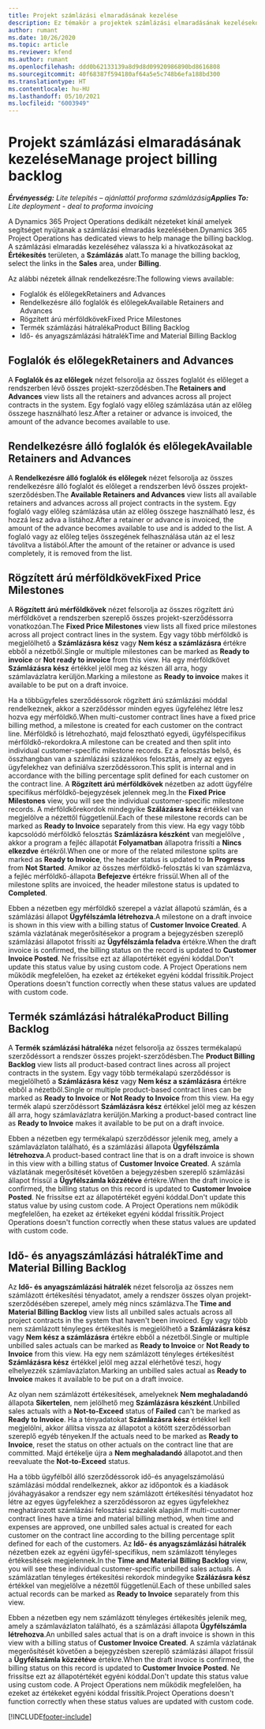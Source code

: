 ```yaml
---
title: Projekt számlázási elmaradásának kezelése
description: Ez témakör a projektek számlázási elmaradásának kezelésekor használható különböző nézetekről nyújt tájékoztatást.
author: rumant
ms.date: 10/26/2020
ms.topic: article
ms.reviewer: kfend
ms.author: rumant
ms.openlocfilehash: ddd0b62133139a8d9d8d09920986890bd8616808
ms.sourcegitcommit: 40f68387f594180af64a5e5c748b6efa188bd300
ms.translationtype: HT
ms.contentlocale: hu-HU
ms.lasthandoff: 05/10/2021
ms.locfileid: "6003949"
---
```

# <a name="manage-project-billing-backlog"></a><span data-ttu-id="9b853-103">Projekt számlázási elmaradásának kezelése</span><span class="sxs-lookup"><span data-stu-id="9b853-103">Manage project billing backlog</span></span> 

<span data-ttu-id="9b853-104">_**Érvényesség:** Lite telepítés – ajánlattól proforma számlázásig_</span><span class="sxs-lookup"><span data-stu-id="9b853-104">_**Applies To:** Lite deployment - deal to proforma invoicing_</span></span>

<span data-ttu-id="9b853-105">A Dynamics 365 Project Operations dedikált nézeteket kínál amelyek segítséget nyújtanak a számlázási elmaradás kezelésében.</span><span class="sxs-lookup"><span data-stu-id="9b853-105">Dynamics 365 Project Operations has dedicated views to help manage the billing backlog.</span></span> <span data-ttu-id="9b853-106">A számlázási elmaradás kezeléséhez válassza ki a hivatkozásokat az **Értékesítés** területen, a **Számlázás** alatt.</span><span class="sxs-lookup"><span data-stu-id="9b853-106">To manage the billing backlog, select the links in the **Sales** area, under **Billing**.</span></span> 

<span data-ttu-id="9b853-107">Az alábbi nézetek állnak rendelkezésre:</span><span class="sxs-lookup"><span data-stu-id="9b853-107">The following views available:</span></span>

- <span data-ttu-id="9b853-108">Foglalók és előlegek</span><span class="sxs-lookup"><span data-stu-id="9b853-108">Retainers and Advances</span></span>
- <span data-ttu-id="9b853-109">Rendelkezésre álló foglalók és előlegek</span><span class="sxs-lookup"><span data-stu-id="9b853-109">Available Retainers and Advances</span></span>
- <span data-ttu-id="9b853-110">Rögzített árú mérföldkövek</span><span class="sxs-lookup"><span data-stu-id="9b853-110">Fixed Price Milestones</span></span>
- <span data-ttu-id="9b853-111">Termék számlázási hátraléka</span><span class="sxs-lookup"><span data-stu-id="9b853-111">Product Billing Backlog</span></span>
- <span data-ttu-id="9b853-112">Idő- és anyagszámlázási hátralék</span><span class="sxs-lookup"><span data-stu-id="9b853-112">Time and Material Billing Backlog</span></span>

## <a name="retainers-and-advances"></a><span data-ttu-id="9b853-113">Foglalók és előlegek</span><span class="sxs-lookup"><span data-stu-id="9b853-113">Retainers and Advances</span></span>

<span data-ttu-id="9b853-114">A **Foglalók és az előlegek** nézet felsorolja az összes foglalót és előleget a rendszerben lévő összes projekt-szerződésben.</span><span class="sxs-lookup"><span data-stu-id="9b853-114">The **Retainers and Advances** view lists all the retainers and advances across all project contracts in the system.</span></span> <span data-ttu-id="9b853-115">Egy foglaló vagy előleg számlázása után az előleg összege használható lesz.</span><span class="sxs-lookup"><span data-stu-id="9b853-115">After a retainer or advance is invoiced, the amount of the advance becomes available to use.</span></span>

## <a name="available-retainers-and-advances"></a><span data-ttu-id="9b853-116">Rendelkezésre álló foglalók és előlegek</span><span class="sxs-lookup"><span data-stu-id="9b853-116">Available Retainers and Advances</span></span>

<span data-ttu-id="9b853-117">A **Rendelkezésre álló foglalók és előlegek** nézet felsorolja az összes rendelkezésre álló foglalót és előleget a rendszerben lévő összes projekt-szerződésben.</span><span class="sxs-lookup"><span data-stu-id="9b853-117">The **Available Retainers and Advances** view lists all available retainers and advances across all project contracts in the system.</span></span> <span data-ttu-id="9b853-118">Egy foglaló vagy előleg számlázása után az előleg összege használható lesz, és hozzá lesz adva a listához.</span><span class="sxs-lookup"><span data-stu-id="9b853-118">After a retainer or advance is invoiced, the amount of the advance becomes available to use and is added to the list.</span></span> <span data-ttu-id="9b853-119">A foglaló vagy az előleg teljes összegének felhasználása után az el lesz távolítva a listából.</span><span class="sxs-lookup"><span data-stu-id="9b853-119">After the amount of the retainer or advance is used completely, it is removed from the list.</span></span>

## <a name="fixed-price-milestones"></a><span data-ttu-id="9b853-120">Rögzített árú mérföldkövek</span><span class="sxs-lookup"><span data-stu-id="9b853-120">Fixed Price Milestones</span></span>

<span data-ttu-id="9b853-121">A **Rögzített árú mérföldkövek** nézet felsorolja az összes rögzített árú mérföldkövet a rendszerben szereplő összes projekt-szerződéssorra vonatkozóan.</span><span class="sxs-lookup"><span data-stu-id="9b853-121">The **Fixed Price Milestones** view lists all fixed price milestones across all project contract lines in the system.</span></span> <span data-ttu-id="9b853-122">Egy vagy több mérföldkő is megjelölhető a **Számlázásra kész** vagy **Nem kész a számlázásra** értékre ebből a nézetből.</span><span class="sxs-lookup"><span data-stu-id="9b853-122">Single or multiple milestones can be marked as **Ready to invoice** or **Not ready to invoice** from this view.</span></span> <span data-ttu-id="9b853-123">Ha egy mérföldkövet **Számlázásra kész** értékkel jelöl meg az készen áll arra, hogy számlavázlatra kerüljön.</span><span class="sxs-lookup"><span data-stu-id="9b853-123">Marking a milestone as **Ready to invoice** makes it available to be put on a draft invoice.</span></span>

<span data-ttu-id="9b853-124">Ha a többügyfeles szerződéssorok rögzített árú számlázási móddal rendelkeznek, akkor a szerződéssor minden egyes ügyfeléhez létre lesz hozva egy mérföldkő.</span><span class="sxs-lookup"><span data-stu-id="9b853-124">When multi-customer contract lines have a fixed price billing method, a milestone is created for each customer on the contract line.</span></span> <span data-ttu-id="9b853-125">Mérföldkő is létrehozható, majd felosztható egyedi, ügyfélspecifikus mérföldkő-rekordokra.</span><span class="sxs-lookup"><span data-stu-id="9b853-125">A milestone can be created and then split into individual customer-specific milestone records.</span></span> <span data-ttu-id="9b853-126">Ez a felosztás belső, és összhangban van a számlázási százalékos felosztás, amely az egyes ügyfelekhez van definiálva szerződéssoron.</span><span class="sxs-lookup"><span data-stu-id="9b853-126">This split is internal and in accordance with the billing percentage split defined for each customer on the contract line.</span></span> <span data-ttu-id="9b853-127">A **Rögzített árú mérföldkövek** nézetben az adott ügyfélre specifikus mérföldkő-bejegyzések jelennek meg.</span><span class="sxs-lookup"><span data-stu-id="9b853-127">In the **Fixed Price Milestones** view, you will see the individual customer-specific milestone records.</span></span> <span data-ttu-id="9b853-128">A mérföldkőrekordok mindegyike **Szálázásra kész** értékkel van megjelölve a nézettől függetlenül.</span><span class="sxs-lookup"><span data-stu-id="9b853-128">Each of these milestone records can be marked as **Ready to Invoice** separately from this view.</span></span> <span data-ttu-id="9b853-129">Ha egy vagy több kapcsolódó mérföldkő felosztás **Számlázásra készként** van megjelölve , akkor a program a fejléc állapotát **Folyamatban** állapotra frissíti a **Nincs elkezdve** értékről.</span><span class="sxs-lookup"><span data-stu-id="9b853-129">When one or more of the related milestone splits are marked as **Ready to Invoice**, the header status is updated to **In Progress** from **Not Started**.</span></span> <span data-ttu-id="9b853-130">Amikor az összes mérföldkő-felosztás ki van számlázva, a fejléc mérföldkő-állapota **Befejezve** értékre frissül.</span><span class="sxs-lookup"><span data-stu-id="9b853-130">When all of the milestone splits are invoiced, the header milestone status is updated to **Completed**.</span></span>

<span data-ttu-id="9b853-131">Ebben a nézetben egy mérföldkő szerepel a vázlat állapotú számlán, és a számlázási állapot **Ügyfélszámla létrehozva**.</span><span class="sxs-lookup"><span data-stu-id="9b853-131">A milestone on a draft invoice is shown in this view with a billing status of **Customer Invoice Created**.</span></span> <span data-ttu-id="9b853-132">A számla vázlatának megerősítésekor a program a bejegyzésben szereplő számlázási állapotot frissíti az **Ügyfélszámla feladva** értékre.</span><span class="sxs-lookup"><span data-stu-id="9b853-132">When the draft invoice is confirmed, the billing status on the record is updated to **Customer Invoice Posted**.</span></span> <span data-ttu-id="9b853-133">Ne frissítse ezt az állapotértékét egyéni kóddal.</span><span class="sxs-lookup"><span data-stu-id="9b853-133">Don't update this status value by using custom code.</span></span> <span data-ttu-id="9b853-134">A Project Operations nem működik megfelelően, ha ezeket az értékeket egyéni kóddal frissítik.</span><span class="sxs-lookup"><span data-stu-id="9b853-134">Project Operations doesn't function correctly when these status values are updated with custom code.</span></span>

## <a name="product-billing-backlog"></a><span data-ttu-id="9b853-135">Termék számlázási hátraléka</span><span class="sxs-lookup"><span data-stu-id="9b853-135">Product Billing Backlog</span></span>

<span data-ttu-id="9b853-136">A **Termék számlázási hátraléka** nézet felsorolja az összes termékalapú szerződéssort a rendszer összes projekt-szerződésben.</span><span class="sxs-lookup"><span data-stu-id="9b853-136">The **Product Billing Backlog** view lists all product-based contract lines across all project contracts in the system.</span></span> <span data-ttu-id="9b853-137">Egy vagy több termékalapú szerződéssor is megjelölhető a **Számlázásra kész** vagy **Nem kész a számlázásra** értékre ebből a nézetből.</span><span class="sxs-lookup"><span data-stu-id="9b853-137">Single or multiple product-based contract lines can be marked as **Ready to Invoice** or **Not Ready to Invoice** from this view.</span></span> <span data-ttu-id="9b853-138">Ha egy termék alapú szerződéssort **Számlázásra kész** értékkel jelöl meg az készen áll arra, hogy számlavázlatra kerüljön.</span><span class="sxs-lookup"><span data-stu-id="9b853-138">Marking a product-based contract line as **Ready to Invoice** makes it available to be put on a draft invoice.</span></span>

<span data-ttu-id="9b853-139">Ebben a nézetben egy termékalapú szerződéssor jelenik meg, amely a számlavázlaton található, és a számlázási állapota **Ügyfélszámla létrehozva**.</span><span class="sxs-lookup"><span data-stu-id="9b853-139">A product-based contract line that is on a draft invoice is shown in this view with a billing status of **Customer Invoice Created**.</span></span> <span data-ttu-id="9b853-140">A számla vázlatának megerősítését követően a bejegyzésben szereplő számlázási állapot frissül a **Ügyfélszámla közzétéve** értékre.</span><span class="sxs-lookup"><span data-stu-id="9b853-140">When the draft invoice is confirmed, the billing status on this record is updated to **Customer Invoice Posted**.</span></span> <span data-ttu-id="9b853-141">Ne frissítse ezt az állapotértékét egyéni kóddal.</span><span class="sxs-lookup"><span data-stu-id="9b853-141">Don't update this status value by using custom code.</span></span> <span data-ttu-id="9b853-142">A Project Operations nem működik megfelelően, ha ezeket az értékeket egyéni kóddal frissítik.</span><span class="sxs-lookup"><span data-stu-id="9b853-142">Project Operations doesn't function correctly when these status values are updated with custom code.</span></span>

## <a name="time-and-material-billing-backlog"></a><span data-ttu-id="9b853-143">Idő- és anyagszámlázási hátralék</span><span class="sxs-lookup"><span data-stu-id="9b853-143">Time and Material Billing Backlog</span></span>

<span data-ttu-id="9b853-144">Az **Idő- és anyagszámlázási hátralék** nézet felsorolja az összes nem számlázott értékesítési tényadatot, amely a rendszer összes olyan projekt-szerződésében szerepel, amely még nincs számlázva.</span><span class="sxs-lookup"><span data-stu-id="9b853-144">The **Time and Material Billing Backlog** view lists all unbilled sales actuals across all project contracts in the system that haven't been invoiced.</span></span> <span data-ttu-id="9b853-145">Egy vagy több nem számlázott tényleges értékesítés is megjelölhető a **Számlázásra kész** vagy **Nem kész a számlázásra** értékre ebből a nézetből.</span><span class="sxs-lookup"><span data-stu-id="9b853-145">Single or multiple unbilled sales actuals can be marked as **Ready to Invoice** or **Not Ready to Invoice** from this view.</span></span> <span data-ttu-id="9b853-146">Ha egy nem számlázott tényleges értékesítést **Számlázásra kész** értékkel jelöl meg azzal elérhetővé teszi, hogy elhelyezzék számlavázlaton.</span><span class="sxs-lookup"><span data-stu-id="9b853-146">Marking an unbilled sales actual as **Ready to Invoice** makes it available to be put on a draft invoice.</span></span>

<span data-ttu-id="9b853-147">Az olyan nem számlázott értékesítések, amelyeknek **Nem meghaladandó** állapota **Sikertelen**, nem jelölhető meg **Számlázásra készként**.</span><span class="sxs-lookup"><span data-stu-id="9b853-147">Unbilled sales actuals with a **Not-to-Exceed** status of **Failed** can't be marked as **Ready to Invoice**.</span></span> <span data-ttu-id="9b853-148">Ha a tényadatokat **Számlázásra kész** értékkel kell megjelölni, akkor állítsa vissza az állapotot a kötött szerződéssorban szereplő egyéb tényeken.</span><span class="sxs-lookup"><span data-stu-id="9b853-148">If the actuals need to be marked as **Ready to Invoice**, reset the status on other actuals on the contract line that are committed.</span></span> <span data-ttu-id="9b853-149">Majd értékelje újra a **Nem meghaladandó** állapotot.</span><span class="sxs-lookup"><span data-stu-id="9b853-149">and then reevaluate the **Not-to-Exceed** status.</span></span>

<span data-ttu-id="9b853-150">Ha a több ügyfélből álló szerződéssorok idő-és anyagelszámolású számlázási móddal rendelkeznek, akkor az időpontok és a kiadások jóváhagyásakor a rendszer egy nem számlázott értékesítési tényadatot hoz létre az egyes ügyfelekhez a szerződéssoron az egyes ügyfelekhez meghatározott számlázási felosztási százalék alapján.</span><span class="sxs-lookup"><span data-stu-id="9b853-150">If multi-customer contract lines have a time and material billing method, when time and expenses are approved, one unbilled sales actual is created for each customer on the contract line according to the billing percentage split defined for each of the customers.</span></span> <span data-ttu-id="9b853-151">Az **Idő- és anyagszámlázási hátralék** nézetben ezek az egyéni ügyfél-specifikus, nem számlázott tényleges értékesítések megjelennek.</span><span class="sxs-lookup"><span data-stu-id="9b853-151">In the **Time and Material Billing Backlog** view, you will see these individual customer-specific unbilled sales actuals.</span></span> <span data-ttu-id="9b853-152">A számlázatlan tényleges értékesítési rekordok mindegyike **Szálázásra kész** értékkel van megjelölve a nézettől függetlenül.</span><span class="sxs-lookup"><span data-stu-id="9b853-152">Each of these unbilled sales actual records can be marked as **Ready to Invoice** separately from this view.</span></span>

<span data-ttu-id="9b853-153">Ebben a nézetben egy nem számlázott tényleges értékesítés jelenik meg, amely a számlavázlaton található, és a számlázási állapota **Ügyfélszámla létrehozva**.</span><span class="sxs-lookup"><span data-stu-id="9b853-153">An unbilled sales actual that is on a draft invoice is shown in this view with a billing status of **Customer Invoice Created**.</span></span> <span data-ttu-id="9b853-154">A számla vázlatának megerősítését követően a bejegyzésben szereplő számlázási állapot frissül a **Ügyfélszámla közzétéve** értékre.</span><span class="sxs-lookup"><span data-stu-id="9b853-154">When the draft invoice is confirmed, the billing status on this record is updated to **Customer Invoice Posted**.</span></span> <span data-ttu-id="9b853-155">Ne frissítse ezt az állapotértékét egyéni kóddal.</span><span class="sxs-lookup"><span data-stu-id="9b853-155">Don't update this status value using custom code.</span></span> <span data-ttu-id="9b853-156">A Project Operations nem működik megfelelően, ha ezeket az értékeket egyéni kóddal frissítik.</span><span class="sxs-lookup"><span data-stu-id="9b853-156">Project Operations doesn't function correctly when these status values are updated with custom code.</span></span>


[!INCLUDE[footer-include](../../includes/footer-banner.md)]
